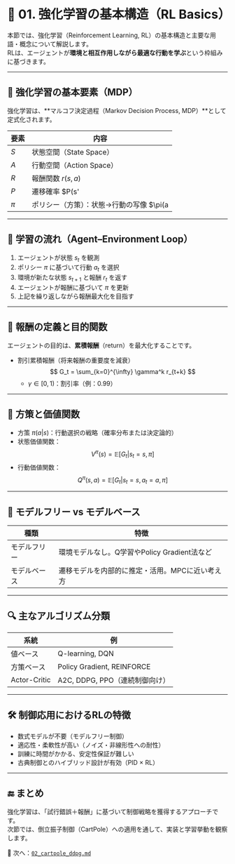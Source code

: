 # 🧠 01. 強化学習の基本構造（RL Basics）

本節では、強化学習（Reinforcement Learning, RL）の基本構造と主要な用語・概念について解説します。  
RLは、エージェントが**環境と相互作用しながら最適な行動を学ぶ**という枠組みに基づきます。

---

## 🎯 強化学習の基本要素（MDP）

強化学習は、**マルコフ決定過程（Markov Decision Process, MDP）**として定式化されます。

| 要素 | 内容 |
|------|------|
| $S$  | 状態空間（State Space） |
| $A$  | 行動空間（Action Space） |
| $R$  | 報酬関数 $r(s, a)$ |
| $P$  | 遷移確率 $P(s'|s, a)$ |
| $\pi$ | ポリシー（方策）：状態→行動の写像 $\pi(a|s)$ |

---

## 🔄 学習の流れ（Agent–Environment Loop）

1. エージェントが状態 $s_t$ を観測  
2. ポリシー $\pi$ に基づいて行動 $a_t$ を選択  
3. 環境が新たな状態 $s_{t+1}$ と報酬 $r_t$ を返す  
4. エージェントが報酬に基づいて $\pi$ を更新  
5. 上記を繰り返しながら報酬最大化を目指す

---

## 📐 報酬の定義と目的関数

エージェントの目的は、**累積報酬**（return）を最大化することです。

- 割引累積報酬（将来報酬の重要度を減衰）  
  $$ G_t = \sum_{k=0}^{\infty} \gamma^k r_{t+k} $$
  - $\gamma \in [0, 1)$：割引率（例：0.99）

---

## 🧮 方策と価値関数

- 方策 $\pi(a|s)$：行動選択の戦略（確率分布または決定論的）
- 状態価値関数：  
  $$ V^\pi(s) = \mathbb{E}[G_t | s_t = s, \pi] $$
- 行動価値関数：  
  $$ Q^\pi(s, a) = \mathbb{E}[G_t | s_t = s, a_t = a, \pi] $$

---

## 🔧 モデルフリー vs モデルベース

| 種類         | 特徴 |
|--------------|------|
| モデルフリー | 環境モデルなし。Q学習やPolicy Gradient法など |
| モデルベース | 遷移モデルを内部的に推定・活用。MPCに近い考え方 |

---

## 🔍 主なアルゴリズム分類

| 系統         | 例 |
|--------------|----|
| 値ベース     | Q-learning, DQN |
| 方策ベース   | Policy Gradient, REINFORCE |
| Actor-Critic | A2C, DDPG, PPO（連続制御向け） |

---

## 🛠️ 制御応用におけるRLの特徴

- 数式モデルが不要（モデルフリー制御）  
- 適応性・柔軟性が高い（ノイズ・非線形性への耐性）  
- 訓練に時間がかかる、安定性保証が難しい  
- 古典制御とのハイブリッド設計が有効（PID × RL）

---

## 🔚 まとめ

強化学習は、「試行錯誤＋報酬」に基づいて制御戦略を獲得するアプローチです。  
次節では、倒立振子制御（CartPole）への適用を通して、実装と学習挙動を観察します。

📁 次へ：[`02_cartpole_ddpg.md`](./02_cartpole_ddpg.md)
